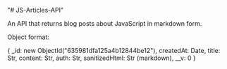 "# JS-Articles-API" 

An API that returns blog posts about JavaScript in markdown form.

Object format:

{
_id: new ObjectId("635981dfa125a4b12844be12"),
createdAt: Date,
title: Str,
content: Str,
auth: Str,
sanitizedHtml: Str (markdown),
__v: 0
}